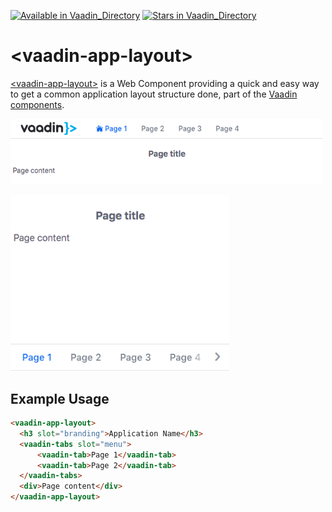 [![Available in Vaadin_Directory](https://img.shields.io/vaadin-directory/v/vaadinvaadin-app-layout.svg)](https://vaadin.com/directory/component/vaadinvaadin-app-layout)
[![Stars in Vaadin_Directory](https://img.shields.io/vaadin-directory/stars/vaadinvaadin-app-layout.svg)](https://vaadin.com/directory/component/vaadinvaadin-app-layout)

# &lt;vaadin-app-layout&gt;

[&lt;vaadin-app-layout&gt;](https://vaadin.com/components/vaadin-app-layout) is a Web Component providing a quick and easy way to get a common application layout structure done, part of the [Vaadin components](https://vaadin.com/components).

[<img src="https://raw.githubusercontent.com/vaadin/vaadin-app-layout/master/screenshot.png" width="500" alt="Screenshot of vaadin-app-layout">](https://vaadin.com/components/vaadin-app-layout)

[<img src="https://raw.githubusercontent.com/vaadin/vaadin-app-layout/master/screenshot-mobile.png" width="350" alt="Screenshot of vaadin-app-layout on mobile">](https://vaadin.com/components/vaadin-app-layout)

## Example Usage

```html
<vaadin-app-layout>
  <h3 slot="branding">Application Name</h3>
  <vaadin-tabs slot="menu">
      <vaadin-tab>Page 1</vaadin-tab>
      <vaadin-tab>Page 2</vaadin-tab>
  </vaadin-tabs>
  <div>Page content</div>
</vaadin-app-layout>
```

